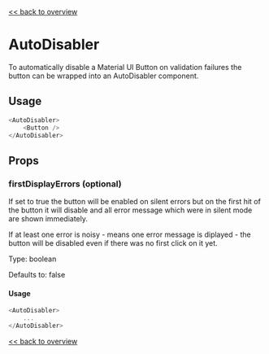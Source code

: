 [<< back to overview](../../README.md)

# AutoDisabler

To automatically disable a Material UI Button on validation failures the button can be wrapped into an AutoDisabler component.

## Usage

```javascript
<AutoDisabler>
    <Button />
</AutoDisabler>
```

## Props

### firstDisplayErrors (optional)

If set to true the button will be enabled on silent errors but on the first hit of the button it will disable and all error message which were in silent mode are shown immediately.

If at least one error is noisy - means one error message is diplayed - the button will be disabled even if there was no first click on it yet.

Type: boolean

Defaults to: false

#### Usage

```javascript
<AutoDisabler>
    ...
</AutoDisabler>
```

[<< back to overview](../../README.md)
